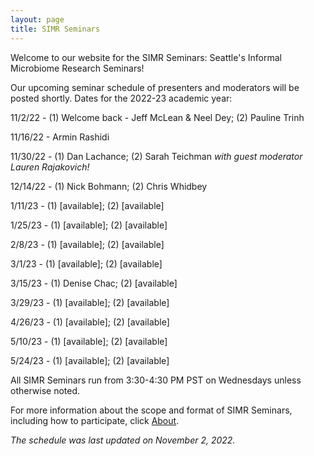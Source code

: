 ```yaml
---
layout: page
title: SIMR Seminars
---
```


Welcome to our website for the SIMR Seminars: Seattle's Informal Microbiome Research Seminars!

Our upcoming seminar schedule of presenters and moderators will be posted shortly. Dates for the 2022-23 academic year:

11/2/22 - (1) Welcome back - Jeff McLean & Neel Dey; (2) Pauline Trinh 

11/16/22 - Armin Rashidi

11/30/22 - (1) Dan Lachance; (2) Sarah Teichman 
*with guest moderator Lauren Rajakovich!*

12/14/22 - (1) Nick Bohmann; (2) Chris Whidbey

1/11/23 - (1) [available]; (2) [available]

1/25/23 - (1) [available]; (2) [available]

2/8/23 - (1) [available]; (2) [available]

3/1/23 - (1) [available]; (2) [available]

3/15/23 - (1) Denise Chac; (2) [available]

3/29/23 - (1) [available]; (2) [available]

4/26/23 - (1) [available]; (2) [available]

5/10/23 - (1) [available]; (2) [available]

5/24/23 - (1) [available]; (2) [available]

All SIMR Seminars run from 3:30-4:30 PM PST on Wednesdays unless otherwise noted.

For more information about the scope and format of SIMR Seminars, including how to participate, click [About](https://simr-seminars.github.io/about/).

*The schedule was last updated on November 2, 2022.*
